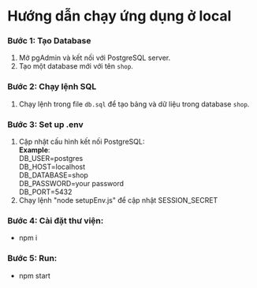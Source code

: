 # Hướng dẫn chạy ứng dụng ở local

### Bước 1: Tạo Database

1. Mở pgAdmin và kết nối với PostgreSQL server.
2. Tạo một database mới với tên `shop`.

### Bước 2: Chạy lệnh SQL

1. Chạy lệnh trong file `db.sql` để tạo bảng và dữ liệu trong database `shop`.

### Bước 3: Set up .env

1. Cập nhật cấu hình kết nối PostgreSQL:  
    **Example**:<br>
   DB_USER=postgres<br>
   DB_HOST=localhost<br>
   DB_DATABASE=shop<br>
   DB_PASSWORD=your password<br>
   DB_PORT=5432
2. Chạy lệnh "node setupEnv.js" để cập nhật SESSION_SECRET

### Bước 4: Cài đặt thư viện:

- npm i

### Bước 5: Run:

- npm start
